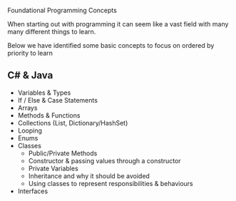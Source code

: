 Foundational Programming Concepts

When starting out with programming it can seem like a vast field with many many different things to learn.

Below we have identified some basic concepts to focus on ordered by priority to learn

## C# & Java

* Variables & Types
* If / Else & Case Statements
* Arrays
* Methods & Functions
* Collections (List, Dictionary/HashSet)
* Looping
* Enums
* Classes
	* Public/Private Methods
	* Constructor & passing values through a constructor
	* Private Variables
	* Inheritance and why it should be avoided
	* Using classes to represent responsibilities & behaviours
* Interfaces
